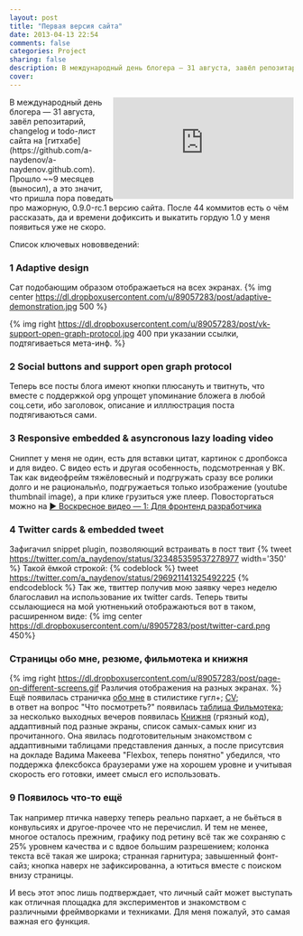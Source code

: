 ```yaml
---
layout: post
title: "Первая версия сайта"
date: 2013-04-13 22:54
comments: false
categories: Project
sharing: false
description: В международный день блогера — 31 августа, завёл репозитарий сайта на гитхабе. Прошло ~~9 месяцев (выносил), а это значит, что пришла пора поведать про мажорную, 0.9.0-rc.1 версию сайта. Список ключевых нововведений..
cover: 
---
```

<iframe src="http://coub.com/embed/ebuqh6?muted=false&amp;autostart=false&originalSize=false" allowfullscreen="true" frameborder="0" width="320" height="180" hspace="5" align="right"></iframe>
В международный день блогера — 31 августа, завёл репозитарий, changelog и todo-лист сайта на [гитхабе](https://github.com/a-naydenov/a-naydenov.github.com). Прошло ~~9 месяцев (выносил), а это значит, что пришла пора поведать про мажорную, 0.9.0-rc.1 версию сайта. После 44 коммитов есть о чём рассказать, да и времени дофиксить и выкатить гордую 1.0 у меня появиться уже не скоро. 

Список ключевых нововведений:

### 1 Adaptive design
Сат подобающим образом отображаеться на всех экранах. 
{% img center https://dl.dropboxusercontent.com/u/89057283/post/adaptive-demonstration.jpg 500 %}	

{% img right https://dl.dropboxusercontent.com/u/89057283/post/vk-support-open-graph-protocol.jpg 400 при указании ссылки, подтягиваеться мета-инф. %}

### 2 Social buttons and support open graph protocol	
Теперь все посты блога имеют кнопки плюсануть и твитнуть, что вместе с поддержкой opg упрощет упоминание бложега в любой соц.сети, ибо заголовок, описание и илллюстрация поста подтягиваються сами.

### 3 Responsive embedded & asyncronous lazy loading video
Сниппет у меня не один, есть для вставки цитат, картинок с дропбокса и для видео. С видео есть и другая особенность, подсмотренная у ВК. Так как видеофрейм тяжёловесный и подгружать сразу все ролики долго и не рациональн\о, подгружаеться только изображение (youtube thumbnail image), а при клике грузиться уже плеер. Повосторгаться можно на [▶ Воскресное видео — 1: Для фронтенд разработчика](http://naydenov.tk/videos-for-front-end-dev/)

### 4 Twitter cards & embedded tweet
Зафигачил snippet plugin, позволяющий встраивать в пост твит
{% tweet https://twitter.com/a_naydenov/status/323485359537278977 width='350' %} 
Такой ёмкой строкой:
{% codeblock %}
tweet https://twitter.com/a_naydenov/status/296921141325492225
{% endcodeblock %}
Так же, твиттер получив мою заявку через неделю благославил на использование их twitter cards. 
Теперь твиты ссылающиеся на мой уютненький отображаються вот в таком, расширенном виде:
{% img center https://dl.dropboxusercontent.com/u/89057283/post/twitter-card.png 450%}

### Страницы обо мне, резюме, фильмотека и книжня
{% img right https://dl.dropboxusercontent.com/u/89057283/post/page-on-different-screens.gif Различия отображения на разных экранах. %}
Ещё появилась страничка [обо мне](http://naydenov.tk/about/) в стилистике гугл+; [CV](http://naydenov.tk/cv/); 		
в ответ на вопрос "Что посмотреть?" появилась [таблица Фильмотека](http://naydenov.tk/filmoteka/);		 
за несколько выходных вечеров появилась [Книжня](http://naydenov.tk/books) (грязный код), аддаптивный под разные экраны, список самых-самых книг из прочитанного. Она явилась подготовительным знакомством с аддаптивными таблицами представления данных, а после присутсвия на докладе Вадима Макеева "Flexbox, теперь понятно" убедился, что поддержка флексбокса браузерами уже на хорошем уровне и учитывая скорость его готовки, имеет смысл его использовать.

### 9 Появилось что-то ещё
Так например птичка наверху теперь реально пархает, а не бьёться в конвульсиях и другое-прочее что не перечислил. И тем не менее, многое осталось прежним, графику под ретину всё так же сохраняю с 25% уровнем качества и с вдвое большим разрешением; колонка текста всё такая же широка; странная гарнитура; завышенный фонт-сайз; кнопка наверх не зафиксированна, а ютиться вместе с поиском внизу страницы.

И весь этот эпос лишь подтверждает, что личный сайт может выступать как отличная площадка для экспериментов и знакомством с различными фреймворками и техниками. Для меня пожалуй, это самая важная его функция.
